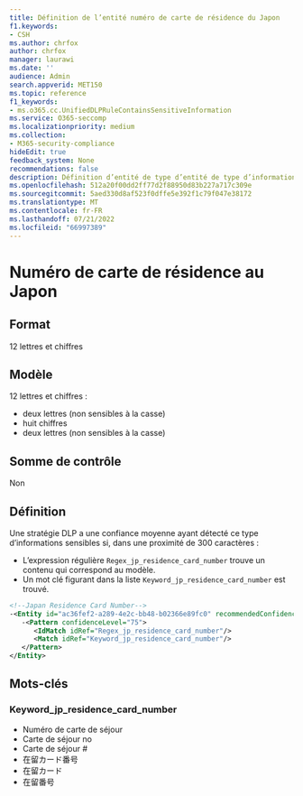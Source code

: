 ```yaml
---
title: Définition de l’entité numéro de carte de résidence du Japon
f1.keywords:
- CSH
ms.author: chrfox
author: chrfox
manager: laurawi
ms.date: ''
audience: Admin
search.appverid: MET150
ms.topic: reference
f1_keywords:
- ms.o365.cc.UnifiedDLPRuleContainsSensitiveInformation
ms.service: O365-seccomp
ms.localizationpriority: medium
ms.collection:
- M365-security-compliance
hideEdit: true
feedback_system: None
recommendations: false
description: Définition d’entité de type d’entité de type d’information sensible de numéro de résidence du Japon.
ms.openlocfilehash: 512a20f00dd2ff77d2f88950d83b227a717c309e
ms.sourcegitcommit: 5aed330d8af523f0dffe5e392f1c79f047e38172
ms.translationtype: MT
ms.contentlocale: fr-FR
ms.lasthandoff: 07/21/2022
ms.locfileid: "66997389"
---
```

# <a name="japan-residence-card-number"></a>Numéro de carte de résidence au Japon

## <a name="format"></a>Format

12 lettres et chiffres

## <a name="pattern"></a>Modèle

12 lettres et chiffres :

- deux lettres (non sensibles à la casse)
- huit chiffres
- deux lettres (non sensibles à la casse)

## <a name="checksum"></a>Somme de contrôle

Non

## <a name="definition"></a>Définition

Une stratégie DLP a une confiance moyenne ayant détecté ce type d’informations sensibles si, dans une proximité de 300 caractères :

- L’expression régulière `Regex_jp_residence_card_number` trouve un contenu qui correspond au modèle.
- Un mot clé figurant dans la liste `Keyword_jp_residence_card_number` est trouvé.

```xml
<!--Japan Residence Card Number-->
-<Entity id="ac36fef2-a289-4e2c-bb48-b02366e89fc0" recommendedConfidence="75" patternsProximity="300">
   -<Pattern confidenceLevel="75">
      <IdMatch idRef="Regex_jp_residence_card_number"/>
      <Match idRef="Keyword_jp_residence_card_number"/>
   </Pattern>
</Entity>
```

## <a name="keywords"></a>Mots-clés

### <a name="keyword_jp_residence_card_number"></a>Keyword_jp_residence_card_number

- Numéro de carte de séjour
- Carte de séjour no
- Carte de séjour #
- 在留カード番号
- 在留カード
- 在留番号